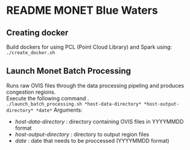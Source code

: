 # README MONET Blue Waters

## Creating docker 
Build dockers for using PCL (Point Cloud Library) and Spark using:    
`
./create_docker.sh
`

## Launch Monet Batch Processing 
Runs raw OVIS files through the data processing pipeling and produces congestion regions.  
Execute the following command .     
        `
        ./launch_batch_processing.sh *host-data-directory* *host-output-directory* *date*
        `
Arguments:
* *host-data-directory* : directory containing OVIS files in YYYYMMDD format
* *host-output-directory* :  directory to output region files
* *date* : date that needs to be proccessed (YYYYMMDD format)



